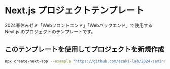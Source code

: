 # Next.js プロジェクトテンプレート

2024春休みゼミ「Webフロントエンド」「Webバックエンド」で使用する Next.js のプロジェクトのテンプレートです。

## このテンプレートを使用してプロジェクトを新規作成

```bash
npx create-next-app --example "https://github.com/ezaki-lab/2024-seminar-web-template" アプリ名
```
